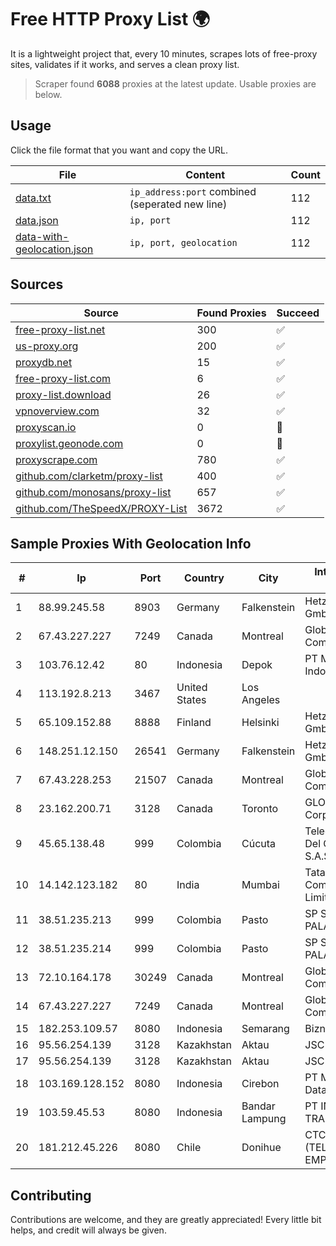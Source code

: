 
# Free HTTP Proxy List 🌍

It is a lightweight project that, every 10 minutes, scrapes lots of free-proxy sites, validates if it works, and serves a clean proxy list.


> Scraper found **6088** proxies at the latest update. Usable proxies are below.

## Usage

Click the file format that you want and copy the URL.


|File|Content|Count|
|----|-------|-----|
|[data.txt](https://raw.githubusercontent.com/themiralay/Proxy-List-World/master/data.txt)|`ip_address:port` combined (seperated new line)|112|
|[data.json](https://raw.githubusercontent.com/themiralay/Proxy-List-World/master/data.json)|`ip, port`|112|
|[data-with-geolocation.json](https://raw.githubusercontent.com/themiralay/Proxy-List-World/master/data-with-geolocation.json)|`ip, port, geolocation`|112|

## Sources

|Source|Found Proxies|Succeed|
|------|-------------|-------|
|[free-proxy-list.net](https://free-proxy-list.net)|300|✅|
|[us-proxy.org](https://www.us-proxy.org)|200|✅|
|[proxydb.net](http://proxydb.net)|15|✅|
|[free-proxy-list.com](https://free-proxy-list.com/?page=&port=&type%5B%5D=http&type%5B%5D=https&up_time=0&search=Search)|6|✅|
|[proxy-list.download](https://www.proxy-list.download/HTTP)|26|✅|
|[vpnoverview.com](https://vpnoverview.com/privacy/anonymous-browsing/free-proxy-servers)|32|✅|
|[proxyscan.io](https://www.proxyscan.io)|0|🚫|
|[proxylist.geonode.com](https://proxylist.geonode.com/api/proxy-list?limit=300&page=1&sort_by=lastChecked&sort_type=desc&protocols=http,https)|0|🚫|
|[proxyscrape.com](https://api.proxyscrape.com/v2/?request=displayproxies&protocol=http&timeout=10000&country=all&ssl=all&anonymity=all)|780|✅|
|[github.com/clarketm/proxy-list](https://raw.githubusercontent.com/clarketm/proxy-list/master/proxy-list-raw.txt)|400|✅|
|[github.com/monosans/proxy-list](https://raw.githubusercontent.com/monosans/proxy-list/main/proxies/http.txt)|657|✅|
|[github.com/TheSpeedX/PROXY-List](https://raw.githubusercontent.com/TheSpeedX/PROXY-List/master/http.txt)|3672|✅|


## Sample Proxies With Geolocation Info

|#|Ip|Port|Country|City|Internet Service Provider|
|-|--|----|-------|----|-------------------------|
|1|88.99.245.58|8903|Germany|Falkenstein|Hetzner Online GmbH|
|2|67.43.227.227|7249|Canada|Montreal|GloboTech Communications|
|3|103.76.12.42|80|Indonesia|Depok|PT Mora Telematika Indonesia|
|4|113.192.8.213|3467|United States|Los Angeles||
|5|65.109.152.88|8888|Finland|Helsinki|Hetzner Online GmbH|
|6|148.251.12.150|26541|Germany|Falkenstein|Hetzner Online GmbH|
|7|67.43.228.253|21507|Canada|Montreal|GloboTech Communications|
|8|23.162.200.71|3128|Canada|Toronto|GLOBALTELEHOST Corp.|
|9|45.65.138.48|999|Colombia|Cúcuta|Telecomunicaciones Del Catatumbo S.A.S|
|10|14.142.123.182|80|India|Mumbai|Tata Communications Limited|
|11|38.51.235.213|999|Colombia|Pasto|SP SISTEMAS PALACIOS LTDA|
|12|38.51.235.214|999|Colombia|Pasto|SP SISTEMAS PALACIOS LTDA|
|13|72.10.164.178|30249|Canada|Montreal|GloboTech Communications|
|14|67.43.227.227|7249|Canada|Montreal|GloboTech Communications|
|15|182.253.109.57|8080|Indonesia|Semarang|Biznet Metronet|
|16|95.56.254.139|3128|Kazakhstan|Aktau|JSC Kazakhtelecom|
|17|95.56.254.139|3128|Kazakhstan|Aktau|JSC Kazakhtelecom|
|18|103.169.128.152|8080|Indonesia|Cirebon|PT Media Akses Data|
|19|103.59.45.53|8080|Indonesia|Bandar Lampung|PT INDONESIA TRANS NETWORK|
|20|181.212.45.226|8080|Chile|Donihue|CTC. CORP S.A. (TELEFONICA EMPRESAS)|



## Contributing

Contributions are welcome, and they are greatly appreciated! Every
little bit helps, and credit will always be given.

